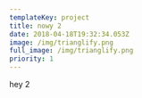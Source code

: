 ```yaml
---
templateKey: project
title: nowy 2
date: 2018-04-18T19:32:34.053Z
image: /img/trianglify.png
full_image: /img/trianglify.png
priority: 1
---
```


hey 2
